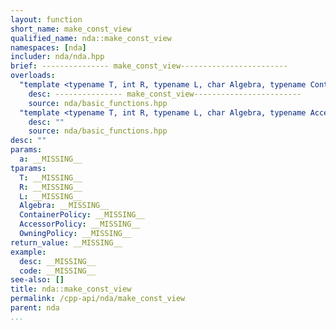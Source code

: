 ```yaml
---
layout: function
short_name: make_const_view
qualified_name: nda::make_const_view
namespaces: [nda]
includer: nda/nda.hpp
brief: --------------- make_const_view------------------------
overloads:
  "template <typename T, int R, typename L, char Algebra, typename ContainerPolicy> \n\nbasic_array_view<const T, R, L, Algebra> make_const_view(const basic_array<T, R, L, Algebra, ContainerPolicy> & a)":
    desc: --------------- make_const_view------------------------
    source: nda/basic_functions.hpp
  "template <typename T, int R, typename L, char Algebra, typename AccessorPolicy, typename OwningPolicy> \n\nbasic_array_view<const T, R, L, Algebra, AccessorPolicy, OwningPolicy> make_const_view(const basic_array_view<T, R, L, Algebra, AccessorPolicy, OwningPolicy> & a)":
    desc: ""
    source: nda/basic_functions.hpp
desc: ""
params:
  a: __MISSING__
tparams:
  T: __MISSING__
  R: __MISSING__
  L: __MISSING__
  Algebra: __MISSING__
  ContainerPolicy: __MISSING__
  AccessorPolicy: __MISSING__
  OwningPolicy: __MISSING__
return_value: __MISSING__
example:
  desc: __MISSING__
  code: __MISSING__
see-also: []
title: nda::make_const_view
permalink: /cpp-api/nda/make_const_view
parent: nda
...
```


